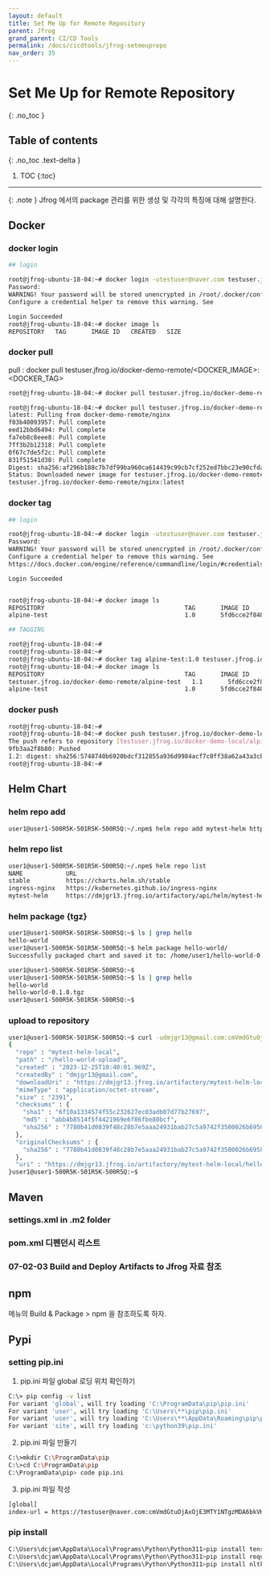 ```yaml
---
layout: default
title: Set Me Up for Remote Repository
parent: Jfrog
grand_parent: CI/CD Tools 
permalink: /docs/cicdtools/jfrog-setmeuprepo
nav_order: 35
---
```


# Set Me Up for Remote Repository
{: .no_toc }

## Table of contents
{: .no_toc .text-delta }

1. TOC
{:toc}


---


{: .note }
Jfrog 에서의 package 관리를 위한 생성 및 각각의 특징에 대해 설명한다.

## Docker



### docker login


```bash
## login

root@jfrog-ubuntu-18-04:~# docker login -utestuser@naver.com testuser.jfrog.io
Password: 
WARNING! Your password will be stored unencrypted in /root/.docker/config.json.
Configure a credential helper to remove this warning. See

Login Succeeded
root@jfrog-ubuntu-18-04:~# docker image ls
REPOSITORY   TAG       IMAGE ID   CREATED   SIZE
```

### docker pull

pull : docker pull testuser.jfrog.io/docker-demo-remote/<DOCKER_IMAGE>:<DOCKER_TAG>

```sh
root@jfrog-ubuntu-18-04:~# docker pull testuser.jfrog.io/docker-demo-remote/nginx:1.9.5

root@jfrog-ubuntu-18-04:~# docker pull testuser.jfrog.io/docker-demo-remote/nginx:latest
latest: Pulling from docker-demo-remote/nginx
f03b40093957: Pull complete 
eed12bbd6494: Pull complete 
fa7eb8c8eee8: Pull complete 
7ff3b2b12318: Pull complete 
0f67c7de5f2c: Pull complete 
831f51541d38: Pull complete 
Digest: sha256:af296b188c7b7df99ba960ca614439c99cb7cf252ed7bbc23e90cfda59092305
Status: Downloaded newer image for testuser.jfrog.io/docker-demo-remote/nginx:latest
testuser.jfrog.io/docker-demo-remote/nginx:latest
```

### docker tag

```bash
## login

root@jfrog-ubuntu-18-04:~# docker login -utestuser@naver.com testuser.jfrog.io
Password: 
WARNING! Your password will be stored unencrypted in /root/.docker/config.json.
Configure a credential helper to remove this warning. See
https://docs.docker.com/engine/reference/commandline/login/#credentials-store

Login Succeeded


root@jfrog-ubuntu-18-04:~# docker image ls
REPOSITORY                                       TAG       IMAGE ID       CREATED          SIZE
alpine-test                                      1.0       5fd6cce2f848   26 minutes ago   5.58MB

## TAGGING

root@jfrog-ubuntu-18-04:~# 
root@jfrog-ubuntu-18-04:~# 
root@jfrog-ubuntu-18-04:~# docker tag alpine-test:1.0 testuser.jfrog.io/docker-demo-local/alpine-test:1.2
root@jfrog-ubuntu-18-04:~# docker image ls
REPOSITORY                                       TAG       IMAGE ID       CREATED          SIZE
testuser.jfrog.io/docker-demo-remote/alpine-test   1.1       5fd6cce2f848   27 minutes ago   5.58MB
alpine-test                                      1.0       5fd6cce2f848   27 minutes ago   5.58MB

```

### docker push

```sh
root@jfrog-ubuntu-18-04:~# 
root@jfrog-ubuntu-18-04:~# docker push testuser.jfrog.io/docker-demo-local/alpine-test:1.2 
The push refers to repository [testuser.jfrog.io/docker-demo-local/alpine-test]
9fb3aa2f8b80: Pushed 
1.2: digest: sha256:5748740b6920bdcf312855a936d9984acf7c0ff38a62a43a3cbd30275a30fca6 size: 528
root@jfrog-ubuntu-18-04:~# 

```

## Helm Chart 

### helm repo add


```sh
user1@user1-500R5K-501R5K-500R5Q:~/.npm$ helm repo add mytest-helm https://dmjgr13.jfrog.io/artifactory/api/helm/mytest-helm --username dmjgr13@gmail.com --password cmVmdGtuOjAxOjE3MzUwMzYyNDE6am9saUxLYnFSeXRDekN5Wll0amRrQ0FoVEhs 
```

### helm repo list 

```sh
user1@user1-500R5K-501R5K-500R5Q:~/.npm$ helm repo list
NAME         	URL                                                      
stable       	https://charts.helm.sh/stable                            
ingress-nginx	https://kubernetes.github.io/ingress-nginx               
mytest-helm  	https://dmjgr13.jfrog.io/artifactory/api/helm/mytest-helm
```


### helm package {tgz}

```sh
user1@user1-500R5K-501R5K-500R5Q:~$ ls | grep hello
hello-world
user1@user1-500R5K-501R5K-500R5Q:~$ helm package hello-world/
Successfully packaged chart and saved it to: /home/user1/hello-world-0.1.0.tgz

user1@user1-500R5K-501R5K-500R5Q:~$ 
user1@user1-500R5K-501R5K-500R5Q:~$ ls | grep hello
hello-world
hello-world-0.1.0.tgz
user1@user1-500R5K-501R5K-500R5Q:~$ 
```

### upload to repository

```sh
user1@user1-500R5K-501R5K-500R5Q:~$ curl -udmjgr13@gmail.com:cmVmdGtuOjAxOjE3MzUwMzYyNDE6am9saUxLYnFSeXRDekN5Wll0amRrQ0FoVEhs -T hello-world-0.1.0.tgz "https://dmjgr13.jfrog.io/artifactory/mytest-helm/hello-world-upload"
{
  "repo" : "mytest-helm-local",
  "path" : "/hello-world-upload",
  "created" : "2023-12-25T10:40:01.969Z",
  "createdBy" : "dmjgr13@gmail.com",
  "downloadUri" : "https://dmjgr13.jfrog.io/artifactory/mytest-helm-local/hello-world-upload",
  "mimeType" : "application/octet-stream",
  "size" : "2391",
  "checksums" : {
    "sha1" : "6f10a1334574f55c232627ec03adb07d77b27697",
    "md5" : "abb4b8514f5f4421969e6f86fbe80bcf",
    "sha256" : "7780b41d0839f48c28b7e5aaa24931bab27c5a9742f3580026b69586d4bd0672"
  },
  "originalChecksums" : {
    "sha256" : "7780b41d0839f48c28b7e5aaa24931bab27c5a9742f3580026b69586d4bd0672"
  },
  "uri" : "https://dmjgr13.jfrog.io/artifactory/mytest-helm-local/hello-world-upload"
}user1@user1-500R5K-501R5K-500R5Q:~$ 
```

## Maven

### settings.xml in .m2 folder 

### pom.xml 디펜던시 리스트

### 07-02-03 Build and Deploy Artifacts to Jfrog  자료 참조





## npm

메뉴의 Build & Package > npm 을 참조하도록 하자.


## Pypi

### setting pip.ini

1. pip.ini 파일 global 로딩 위치 확인하기

```bash
C:\> pip config -v list
For variant 'global', will try loading 'C:\ProgramData\pip\pip.ini'
For variant 'user', will try loading 'C:\Users\**\pip\pip.ini'
For variant 'user', will try loading 'C:\Users\**\AppData\Roaming\pip\pip.ini'
For variant 'site', will try loading 'c:\python39\pip.ini'
```

2. pip.ini 파일 만들기

```bash
C:\>mkdir C:\ProgramData\pip
C:\>cd C:\ProgramData\pip
C:\ProgramData\pip> code pip.ini
```

3. pip.ini 파일 작성

```bash
[global]
index-url = https://testuser@naver.com:cmVmdGtuOjAxOjE3MTY1NTgzMDA6bkVKcEZ0ZVJJSTRPZ1JHdkxiN1FwMFNnWnlB@testuser.jfrog.io/artifactory/api/pypi/default-demo-pypi-remote/simple
```
               

### pip install

```bash
C:\Users\dcjam\AppData\Local\Programs\Python\Python311>pip install tensorflow
C:\Users\dcjam\AppData\Local\Programs\Python\Python311>pip install requests==2.24.0
C:\Users\dcjam\AppData\Local\Programs\Python\Python311>pip install nltk==3.6.7
```
